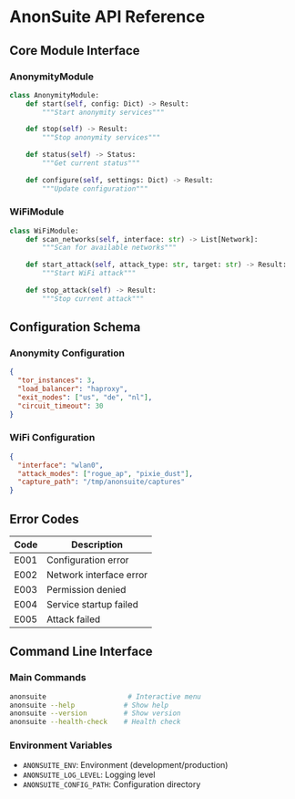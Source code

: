 # AnonSuite API Reference

## Core Module Interface

### AnonymityModule

```python
class AnonymityModule:
    def start(self, config: Dict) -> Result:
        """Start anonymity services"""
        
    def stop(self) -> Result:
        """Stop anonymity services"""
        
    def status(self) -> Status:
        """Get current status"""
        
    def configure(self, settings: Dict) -> Result:
        """Update configuration"""
```

### WiFiModule

```python
class WiFiModule:
    def scan_networks(self, interface: str) -> List[Network]:
        """Scan for available networks"""
        
    def start_attack(self, attack_type: str, target: str) -> Result:
        """Start WiFi attack"""
        
    def stop_attack(self) -> Result:
        """Stop current attack"""
```

## Configuration Schema

### Anonymity Configuration
```json
{
  "tor_instances": 3,
  "load_balancer": "haproxy",
  "exit_nodes": ["us", "de", "nl"],
  "circuit_timeout": 30
}
```

### WiFi Configuration
```json
{
  "interface": "wlan0",
  "attack_modes": ["rogue_ap", "pixie_dust"],
  "capture_path": "/tmp/anonsuite/captures"
}
```

## Error Codes

| Code | Description |
|------|-------------|
| E001 | Configuration error |
| E002 | Network interface error |
| E003 | Permission denied |
| E004 | Service startup failed |
| E005 | Attack failed |

## Command Line Interface

### Main Commands
```bash
anonsuite                    # Interactive menu
anonsuite --help            # Show help
anonsuite --version         # Show version
anonsuite --health-check    # Health check
```

### Environment Variables
- `ANONSUITE_ENV`: Environment (development/production)
- `ANONSUITE_LOG_LEVEL`: Logging level
- `ANONSUITE_CONFIG_PATH`: Configuration directory
